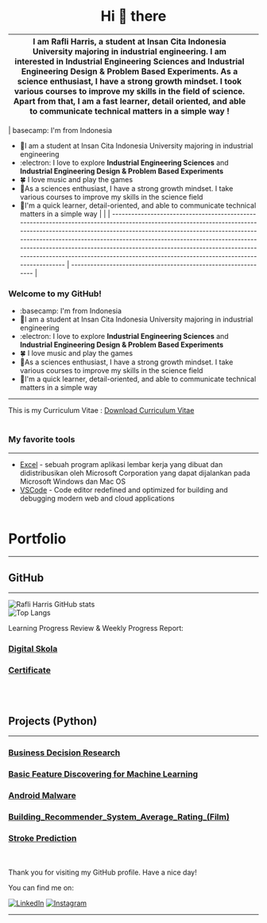  <h1 align="center">Hi 👋 there</h1>

| I am Rafli Harris, a student at Insan Cita Indonesia University majoring in industrial engineering. I am interested in Industrial Engineering Sciences and Industrial Engineering Design & Problem Based Experiments. As a science enthusiast, I have a strong growth mindset. I took various courses to improve my skills in the field of science. Apart from that, I am a fast learner, detail oriented, and able to communicate technical matters in a simple way !| | 
| --------------------------------------------------------------------------------------------------------------------------------------------------------------------------------------------------------------------------------------------------------------------------------------------------------------------------------------------------------------------------------------------------------------------------------------------- | -------------------------------------------------------------- |

| basecamp: I'm from Indonesia
- :school:I am a student at Insan Cita Indonesia University majoring in industrial engineering
- :electron: I love to explore **Industrial Engineering Sciences** and **Industrial Engineering Design & Problem Based Experiments**
- :four_leaf_clover: I love music and play the games
- :dizzy:As a sciences enthusiast, I have a strong growth mindset. I take various courses to improve my skills in the science field
- :dizzy:I'm a quick learner, detail-oriented, and able to communicate technical matters in a simple way  | | 
| --------------------------------------------------------------------------------------------------------------------------------------------------------------------------------------------------------------------------------------------------------------------------------------------------------------------------------------------------------------------------------------------------------------------------------------------- | -------------------------------------------------------------- |

### Welcome to my GitHub!
- :basecamp: I'm from Indonesia
- :school:I am a student at Insan Cita Indonesia University majoring in industrial engineering
- :electron: I love to explore **Industrial Engineering Sciences** and **Industrial Engineering Design & Problem Based Experiments**
- :four_leaf_clover: I love music and play the games
- :dizzy:As a sciences enthusiast, I have a strong growth mindset. I take various courses to improve my skills in the science field
- :dizzy:I'm a quick learner, detail-oriented, and able to communicate technical matters in a simple way

---
This is my Curriculum Vitae : 
[Download Curriculum Vitae](https://github.com/sukmasarny/curriculum-vitae/blob/main/Curriculum%20Vitae.pdf)
<br><br>

### My favorite tools
---

* [Excel](https://www.microsoft.com/id-id/microsoft-365/excel) -  sebuah program aplikasi lembar kerja yang dibuat dan didistribusikan oleh Microsoft Corporation yang dapat dijalankan pada Microsoft Windows dan Mac OS
* [VSCode](https://code.visualstudio.com/) - Code editor redefined and optimized for building and debugging modern web and cloud applications
<br><br>


# Portfolio

---
## GitHub
---

![Rafli Harris GitHub stats](https://github-readme-stats.vercel.app/api?username=sukmasarny&show_icons=true&theme=transparent,contribs&title_color=00875A&icon_color=006644&text_color=1B262C&bg_color=F5F7FA) <br>
![Top Langs](https://github-readme-stats.vercel.app/api/top-langs/?username=sukmasarny&layout=compact) <br> 

Learning Progress Review & Weekly Progress Report:
### [Digital Skola ](https://github.com/sukmasarny/Digital-Skola)
### [Certificate](https://github.com/sukmasarny/Sertifikat02)
<br><br>

## Projects (Python)
---

### [Business Decision Research](https://github.com/sukmasarny/sukmasarny100.github.io/blob/main/Data_Analyst_Project_Business_Decision_Research..ipynb)

### [Basic Feature Discovering for Machine Learning](https://github.com/sukmasarny/sukmasarny100.github.io/blob/main/basic_feature_discovering_for_machine_learning.py)

### [Android Malware](https://github.com/sukmasarny/Digital_Kominfo)

### [Building_Recommender_System_Average_Rating_(Film)](https://github.com/sukmasarny/sukmasarny100.github.io/blob/main/Building_Recommender_System_Average_Rating_(Film).ipynb)

### [Stroke Prediction](https://github.com/sukmasarny/sukmasarny100.github.io/blob/main/stroke_prediction.py)


<br><br>
Thank you for visiting my GitHub profile. Have a nice day!

You can find me on:

[![LinkedIn](https://img.shields.io/badge/linkedin-0077B5?style=for-the-badge&logo=linkedin&logoColor=white&link=https://www.linkedin.com/in/rafli-harris-0b8b19280/)](https://www.linkedin.com/in/rafli-harris-0b8b19280/)
[![Instagram](https://img.shields.io/badge/Instagram-E4405F?style=for-the-badge&logo=instagram&logoColor=white&link=https://www.instagram.com/_wht.s_/?igshid=ZDdkNTZiNTM%3D/)](https://www.instagram.com/_wht.s_/?igshid=ZDdkNTZiNTM%3D/)

---
<p>
